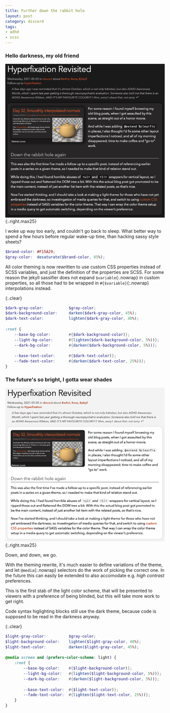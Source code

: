 ```yaml
---
title: Further down the rabbit hole
layout: post
category: discord
tags:
- adhd
- scss
---
```


### Hello darkness, my old friend
![](/img/2021/hello-darkness.png "web page with dark color scheme"){:.right.max25}

I woke up way too early, and couldn't go back to sleep. What better way to spend a few hours before regular wake-up time, than hacking sassy style sheets?

```scss
$brand-color: #F15A29;
$gray-color:  desaturate($brand-color, 85%);
```

All color theming is now rewritten to use custom CSS properties instead of SCSS variables, and just the definition of the properties are SCSS. For some reason the jekyll sassifier does not expand `$variable`{:.nowrap} in custom properties, so all those had to be wrapped in `#{$variable}`{:.nowrap} interpolations instead.

{:.clear}
```scss
$dark-gray-color:           $gray-color;
$dark-background-color:     darken($dark-gray-color, 45%);
$dark-text-color:           lighten($dark-gray-color, 40%);

:root {
    --base-bg-color:        #{$dark-background-color)};
    --light-bg-color:       #{lighten($dark-background-color, 5%))};
    --dark-bg-color:        #{darken($dark-background-color, 5%))};

    --base-text-color:      #{$dark-text-color)};
    --fade-text-color:      #{darken($dark-text-color, 25%))};
}
```

### The future's so bright, I gotta wear shades
![](/img/2021/omg-so-bright.png "web page with light color scheme"){:.right.max25}

Down, and down, we go.

With the theming rewrite, it's much easier to define variations of the theme, and let `@media`{:.nowrap} selectors do the work of picking the correct one. In the future this can easily be extended to also accomodate e.g. _high contrast_ preferences.

This is the first stab of the light color scheme, that will be presented to viewers with a preference of being blinded, but this will take more work to get right.

Code syntax higlighting blocks still use the dark theme, because code is supposed to be read in the darkness anyway.

{:.clear}
```scss
$light-gray-color:          $gray-color;
$light-background-color:    lighten($light-gray-color, 40%);
$light-text-color:          darken($light-gray-color, 45%);

@media screen and (prefers-color-scheme: light) {
    :root {
        --base-bg-color:    #{$light-background-color)};
        --light-bg-color:   #{lighten($light-background-color, 5%))};
        --dark-bg-color:    #{darken($light-background-color, 5%))};

        --base-text-color:  #{$light-text-color)};
        --fade-text-color:  #{lighten($light-text-color, 25%))};
    }
}
```

